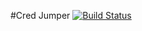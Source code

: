 #Cred Jumper
[![Build Status](https://travis-ci.org/mcred/Cred-Jumper.svg?branch=master)](https://travis-ci.org/mcred/Cred-Jumper)
